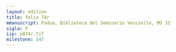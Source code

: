 ```yaml
---
layout: edition
title: folio 74r
mmanuscript: Padua, Biblioteca del Seminario Vescovile, MS 32
sigla: P
iip: p074r.tif
milestone: 147
---
```


